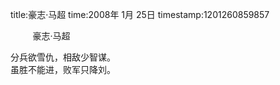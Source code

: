 title:豪志·马超
time:2008年 1月 25日
timestamp:1201260859857

<P>&nbsp;&nbsp;&nbsp;&nbsp;&nbsp;&nbsp;&nbsp;&nbsp; 豪志·马超</P>
<P>分兵欲雪仇，相敌少智谋。<BR>虽胜不能进，败军只降刘。</P>